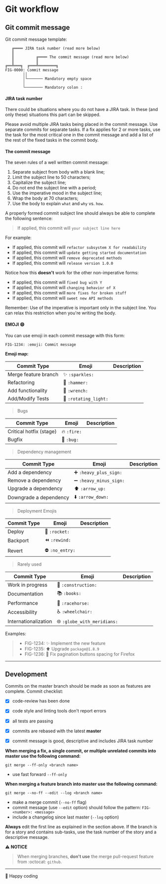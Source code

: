 # Git workflow

## Git commit message

Git commit message template:
```
   ╔════ JIRA task number (read more below)
   ║
   ║          ╔════ The commit message (read more below)
   ║          ║
╔══╩═══╗  ╔═══╩════════╗
FIG-0000: Commit message
        ││
        │└─────── Mandatory empty space
        │           
        └──────── Mandatory colon :
```


#### JIRA task number

There could be situations where you do not have a JIRA task. In these (and only these) situations
this part can be skipped.

Please avoid multiple JIRA tasks being placed in the commit message. Use separate commits for separate tasks. If a fix applies for 2 or more tasks, use the task for the most critical one in the commit message and add a list of the rest of the fixed tasks in the commit body.


#### The commit message

The seven rules of a well written commit message:
1. Separate subject from body with a blank line;
1. Limit the subject line to 50 characters;
1. Capitalize the subject line;
1. Do not end the subject line with a period;
1. Use the imperative mood in the subject line;
1. Wrap the body at 70 characters;
1. Use the body to explain `what` and `why` vs. `how`.


A properly formed commit subject line should always be able to complete the following sentence:

> If applied, this commit will `your subject line here`

For example:

* If applied, this commit will `refactor subsystem X for readability`
* If applied, this commit will `update getting started documentation`
* If applied, this commit will `remove deprecated methods`
* If applied, this commit will `release version 1.0.0`

Notice how this **doesn't** work for the other non-imperative forms:

* If applied, this commit will `fixed bug with Y`
* If applied, this commit will `changing behavior of X`
* If applied, this commit will `more fixes for broken stuff`
* If applied, this commit will `sweet new API methods`

Remember: Use of the imperative is important only in the subject line.
You can relax this restriction when you're writing the body.


#### EMOJI :smile:

You can use emoji in each commit message with this form:

`FIG-1234: :emoji: Commit message`

**Emoji map:**

| Commit Type             | Emoji                                           | Description |
| -----------             | -----                                           | ----------- |
| Merge feature branch    | :sparkles: `:sparkles:`                         |             |
| Refactoring             | :hammer: `:hammer:`                             |             |
| Add functionality       | :wrench: `:wrench:`                             |             |
| Add/Modify Tests        | :rotating_light: `:rotating_light:`             |             |

> Bugs

| Commit Type             | Emoji                                           | Description |
| -----------             | -----                                           | ----------- |
| Critical hotfix (stage) | :fire: `:fire:`                                 |             |
| Bugfix                  | :bug: `:bug:`                                   |             |


> Dependency management

| Commit Type             | Emoji                                           | Description |
| -----------             | -----                                           | ----------- |
| Add a dependency        | :heavy_plus_sign: `:heavy_plus_sign:`           |             |
| Remove a dependency     | :heavy_minus_sign: `:heavy_minus_sign:`         |             |
| Upgrade a dependency    | :arrow_up: `:arrow_up:`                         |             |
| Downgrade a dependency  | :arrow_down: `:arrow_down:`                     |             |


> Deployment Emojis

| Commit Type             | Emoji                                           | Description |
| -----------             | -----                                           | ----------- |
| Deploy                  | :rocket: `:rocket:`                             |             |
| Backport                | :rewind: `:rewind:`                             |             |
| Revert                  | :no_entry: `:no_entry:`                         |             |


> Rarely used

| Commit Type             | Emoji                                           | Description |
| -----------             | -----                                           | ----------- |
| Work in progress        | :construction: `:construction:`                 |             |
| Documentation           | :books: `:books:`                               |             |
| Performance             | :racehorse: `:racehorse:`                       |             |
| Accessibility           | :wheelchair: `:wheelchair:`                     |             |
| Internationalization    | :globe_with_meridians: `:globe_with_meridians:` |             |


Examples:
> * FIG-1234: :sparkles: Implement the new feature
> * FIG-1235: :arrow_up: Upgrade `package@1.8.9`
> * FIG-1236: :bug: Fix pagination buttons spacing for Firefox


***


## Development

Commits on the master branch should be made as soon as features are complete. Commit checklist:
- [x] code-review has been done
- [x] code style and linting tools don't report errors
- [x] all tests are passing
- [x] commits are rebased with the latest **master**
- [x] commit message is good, descriptive and includes JIRA task number


**When merging a fix, a single commit, or multiple unrelated commits into master use the following command:**

```
git merge --ff-only <branch name>
```

* use fast forward `--ff-only`

**When merging a feature branch into master use the following command:**

```
git merge --no-ff --edit --log <branch name>
```

* make a merge commit (`--no-ff` flag)
* commit message (use `--edit` option) should follow the pattern: `FIG-<number>: <message>`
* include a changelog since last master (`--log` option)

**Always** edit the first line as explained in the section above.
If the branch is for a story and contains sub-tasks, use the task number of the story and a descriptive message.

:warning: **NOTICE**

> When merging branches, **don't use** the merge pull-request feature from :octocat: `github`.

***

:rocket: Happy coding
